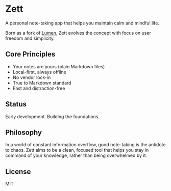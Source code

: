 # Zett

A personal note-taking app that helps you maintain calm and mindful life.

Born as a fork of [Lumen](https://github.com/lumen-notes/lumen), Zett evolves the concept with focus on user freedom and simplicity.

## Core Principles

- Your notes are yours (plain Markdown files)
- Local-first, always offline
- No vendor lock-in
- True to Markdown standard
- Fast and distraction-free

## Status

Early development. Building the foundations.

## Philosophy

In a world of constant information overflow, good note-taking is the antidote to chaos. Zett aims to be a clean, focused tool that helps you stay in command of your knowledge, rather than being overwhelmed by it.

## License

MIT